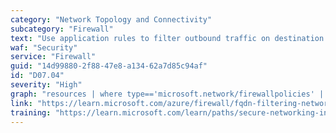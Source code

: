 ```yaml
---
category: "Network Topology and Connectivity"
subcategory: "Firewall"
text: "Use application rules to filter outbound traffic on destination host name for supported protocols.  Use FQDN-based network rules and Azure Firewall with DNS proxy to filter egress traffic to the Internet over other protocols."
waf: "Security"
service: "Firewall"
guid: "14d99880-2f88-47e8-a134-62a7d85c94af"
id: "D07.04"
severity: "High"
graph: "resources | where type=='microsoft.network/firewallpolicies' | extend compliant = (properties.dnsSettings.enableProxy == true) | distinct id,compliant"
link: "https://learn.microsoft.com/azure/firewall/fqdn-filtering-network-rules"
training: "https://learn.microsoft.com/learn/paths/secure-networking-infrastructure/"
---
```

